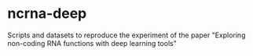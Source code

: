# ncrna-deep
Scripts and datasets to reproduce the experiment of the paper "Exploring non-coding RNA functions with deep learning tools"
